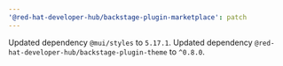 ```yaml
---
'@red-hat-developer-hub/backstage-plugin-marketplace': patch
---
```


Updated dependency `@mui/styles` to `5.17.1`.
Updated dependency `@red-hat-developer-hub/backstage-plugin-theme` to `^0.8.0`.
